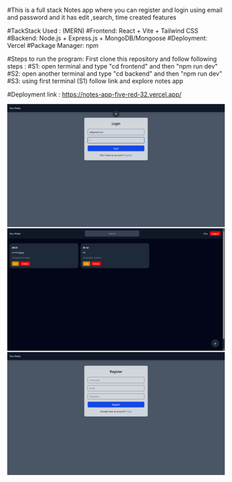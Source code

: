 #This is a full stack Notes app where you can register and login using email and password and it has edit ,search, time created features 

#TackStack Used : (MERN)
#Frontend: React + Vite + Tailwind CSS
#Backend: Node.js + Express.js + MongoDB/Mongoose
#Deployment: Vercel
#Package Manager: npm


#Steps to run the program: First clone this repository and follow following steps :
#S1: open terminal and type "cd frontend" and then "npm run dev"
#S2: open another terminal and type "cd backend" and then "npm run dev"
#S3: using first terminal (S1) follow link and explore notes app

#Deployment link : https://notes-app-five-red-32.vercel.app/


![alt text](<Screenshot 2025-10-16 230656.png>)
![alt text](<Screenshot 2025-10-16 230705.png>)
![alt text](<Screenshot 2025-10-16 230715.png>)

